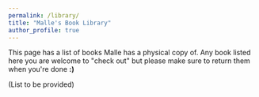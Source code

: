 ```yaml
---
permalink: /library/
title: "Malle's Book Library"
author_profile: true
---
```

This page has a list of books Malle has a physical copy of. Any book listed here you are welcome to "check out" but please make sure to return them when you're done **:)**

(List to be provided)
